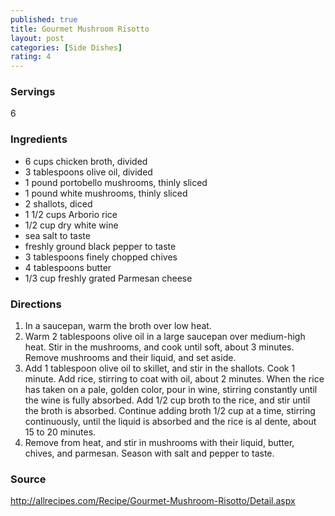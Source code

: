 ```yaml
---
published: true
title: Gourmet Mushroom Risotto
layout: post
categories: [Side Dishes]
rating: 4
---
```

### Servings
6

### Ingredients
- 6 cups chicken broth, divided
- 3 tablespoons olive oil, divided
- 1 pound portobello mushrooms, thinly sliced
- 1 pound white mushrooms, thinly sliced
- 2 shallots, diced
- 1 1/2 cups Arborio rice
- 1/2 cup dry white wine
- sea salt to taste
- freshly ground black pepper to taste
- 3 tablespoons finely chopped chives
- 4 tablespoons butter
- 1/3 cup freshly grated Parmesan cheese

### Directions
1. In a saucepan, warm the broth over low heat.
2. Warm 2 tablespoons olive oil in a large saucepan over medium-high heat. Stir in the mushrooms, and cook until soft, about 3 minutes. Remove mushrooms and their liquid, and set aside.
3. Add 1 tablespoon olive oil to skillet, and stir in the shallots. Cook 1 minute. Add rice, stirring to coat with oil, about 2 minutes. When the rice has taken on a pale, golden color, pour in wine, stirring constantly until the wine is fully absorbed. Add 1/2 cup broth to the rice, and stir until the broth is absorbed. Continue adding broth 1/2 cup at a time, stirring continuously, until the liquid is absorbed and the rice is al dente, about 15 to 20 minutes.
4. Remove from heat, and stir in mushrooms with their liquid, butter, chives, and parmesan. Season with salt and pepper to taste.

### Source
<a href="http://allrecipes.com/Recipe/Gourmet-Mushroom-Risotto/Detail.aspx" target="new">http://allrecipes.com/Recipe/Gourmet-Mushroom-Risotto/Detail.aspx</a>
